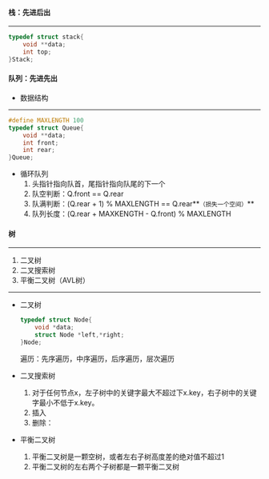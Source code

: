 #### 栈：先进后出

---

```C
typedef struct stack{
    void **data;
    int top;
}Stack;
```



#### 队列：先进先出

* 数据结构

---

```c
#define MAXLENGTH 100
typedef struct Queue{
    void **data;
    int front;
    int rear;
}Queue;
```

* 循环队列
  1. 头指针指向队首，尾指针指向队尾的下一个
  2. 队空判断：Q.front == Q.rear
  3. 队满判断：(Q.rear + 1) % MAXLENGTH == Q.rear**`（损失一个空间）`**
  4. 队列长度：(Q.rear + MAXKENGTH - Q.front) % MAXLENGTH



#### 树

---

1. 二叉树
2. 二叉搜索树
3. 平衡二叉树（AVL树）

---

* 二叉树

  ```C
  typedef struct Node{
      void *data;
      struct Node *left,*right;
  }Node;
  ```

  遍历：先序遍历，中序遍历，后序遍历，层次遍历

* 二叉搜索树
  1. 对于任何节点x，左子树中的关键字最大不超过下x.key，右子树中的关键字最小不低于x.key。
  2. 插入
  3. 删除：

* 平衡二叉树
  1. 平衡二叉树是一颗空树，或者左右子树高度差的绝对值不超过1
  2. 平衡二叉树的左右两个子树都是一颗平衡二叉树






